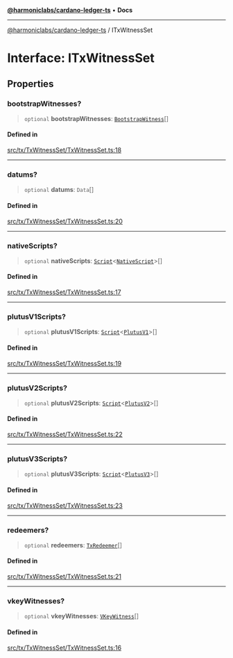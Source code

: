 [**@harmoniclabs/cardano-ledger-ts**](../README.md) • **Docs**

***

[@harmoniclabs/cardano-ledger-ts](../globals.md) / ITxWitnessSet

# Interface: ITxWitnessSet

## Properties

### bootstrapWitnesses?

> `optional` **bootstrapWitnesses**: [`BootstrapWitness`](../classes/BootstrapWitness.md)[]

#### Defined in

[src/tx/TxWitnessSet/TxWitnessSet.ts:18](https://github.com/HarmonicLabs/cardano-ledger-ts/blob/94dd590ffe94133126b0d8d49920fc7b002e1975/src/tx/TxWitnessSet/TxWitnessSet.ts#L18)

***

### datums?

> `optional` **datums**: `Data`[]

#### Defined in

[src/tx/TxWitnessSet/TxWitnessSet.ts:20](https://github.com/HarmonicLabs/cardano-ledger-ts/blob/94dd590ffe94133126b0d8d49920fc7b002e1975/src/tx/TxWitnessSet/TxWitnessSet.ts#L20)

***

### nativeScripts?

> `optional` **nativeScripts**: [`Script`](../classes/Script.md)\<[`NativeScript`](../enumerations/ScriptType.md#nativescript)\>[]

#### Defined in

[src/tx/TxWitnessSet/TxWitnessSet.ts:17](https://github.com/HarmonicLabs/cardano-ledger-ts/blob/94dd590ffe94133126b0d8d49920fc7b002e1975/src/tx/TxWitnessSet/TxWitnessSet.ts#L17)

***

### plutusV1Scripts?

> `optional` **plutusV1Scripts**: [`Script`](../classes/Script.md)\<[`PlutusV1`](../enumerations/ScriptType.md#plutusv1)\>[]

#### Defined in

[src/tx/TxWitnessSet/TxWitnessSet.ts:19](https://github.com/HarmonicLabs/cardano-ledger-ts/blob/94dd590ffe94133126b0d8d49920fc7b002e1975/src/tx/TxWitnessSet/TxWitnessSet.ts#L19)

***

### plutusV2Scripts?

> `optional` **plutusV2Scripts**: [`Script`](../classes/Script.md)\<[`PlutusV2`](../enumerations/ScriptType.md#plutusv2)\>[]

#### Defined in

[src/tx/TxWitnessSet/TxWitnessSet.ts:22](https://github.com/HarmonicLabs/cardano-ledger-ts/blob/94dd590ffe94133126b0d8d49920fc7b002e1975/src/tx/TxWitnessSet/TxWitnessSet.ts#L22)

***

### plutusV3Scripts?

> `optional` **plutusV3Scripts**: [`Script`](../classes/Script.md)\<[`PlutusV3`](../enumerations/ScriptType.md#plutusv3)\>[]

#### Defined in

[src/tx/TxWitnessSet/TxWitnessSet.ts:23](https://github.com/HarmonicLabs/cardano-ledger-ts/blob/94dd590ffe94133126b0d8d49920fc7b002e1975/src/tx/TxWitnessSet/TxWitnessSet.ts#L23)

***

### redeemers?

> `optional` **redeemers**: [`TxRedeemer`](../classes/TxRedeemer.md)[]

#### Defined in

[src/tx/TxWitnessSet/TxWitnessSet.ts:21](https://github.com/HarmonicLabs/cardano-ledger-ts/blob/94dd590ffe94133126b0d8d49920fc7b002e1975/src/tx/TxWitnessSet/TxWitnessSet.ts#L21)

***

### vkeyWitnesses?

> `optional` **vkeyWitnesses**: [`VKeyWitness`](../classes/VKeyWitness.md)[]

#### Defined in

[src/tx/TxWitnessSet/TxWitnessSet.ts:16](https://github.com/HarmonicLabs/cardano-ledger-ts/blob/94dd590ffe94133126b0d8d49920fc7b002e1975/src/tx/TxWitnessSet/TxWitnessSet.ts#L16)
